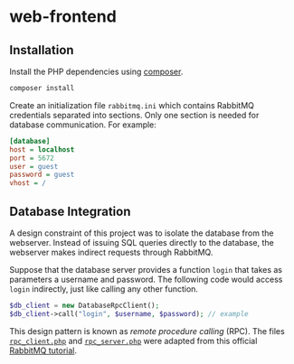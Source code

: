 # web-frontend

## Installation

Install the PHP dependencies using [composer](https://getcomposer.org/).

```sh
composer install
```

Create an initialization file `rabbitmq.ini` which contains RabbitMQ credentials separated into sections. Only one section is needed for database communication. For example:

```ini
[database]
host = localhost
port = 5672
user = guest
password = guest
vhost = /
```

## Database Integration

A design constraint of this project was to isolate the database from the webserver. Instead of issuing SQL queries directly to the database, the webserver makes indirect requests through RabbitMQ.

Suppose that the database server provides a function `login` that takes as parameters a username and password. The following code would access `login` indirectly, just like calling any other function.

```php
$db_client = new DatabaseRpcClient();
$db_client->call("login", $username, $password); // example
```

This design pattern is known as *remote procedure calling* (RPC). The files [`rpc_client.php`](include/rpc_client.php) and [`rpc_server.php`](sample/rpc_server.php) were adapted from this official [RabbitMQ tutorial](https://www.rabbitmq.com/tutorials/tutorial-six-php.html).
